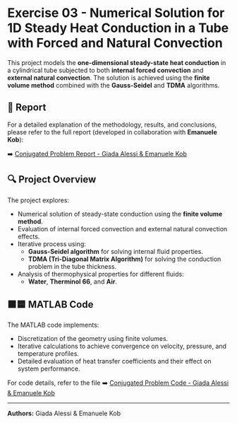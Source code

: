 # Exercise 03 - Numerical Solution for 1D Steady Heat Conduction in a Tube with Forced and Natural Convection

This project models the **one-dimensional steady-state heat conduction** in a cylindrical tube subjected to both **internal forced convection** and **external natural convection**. The solution is achieved using the **finite volume method** combined with the **Gauss-Seidel** and **TDMA** algorithms.

## 📄 Report
For a detailed explanation of the methodology, results, and conclusions, please refer to the full report (developed in collaboration with **Emanuele Kob**):

➡️ [Conjugated Problem Report - Giada Alessi & Emanuele Kob](https://github.com/GiadaAlessi/Computational_Methods_in_Energy_Technology/blob/main/Exercise_03/Alessi-Kob_CMET_Assign-3.pdf)

## 🔍 Project Overview
The project explores:
- Numerical solution of steady-state conduction using the **finite volume method**.
- Evaluation of internal forced convection and external natural convection effects.
- Iterative process using:
  - **Gauss-Seidel algorithm** for solving internal fluid properties.
  - **TDMA (Tri-Diagonal Matrix Algorithm)** for solving the conduction problem in the tube thickness.
- Analysis of thermophysical properties for different fluids:
  - **Water**, **Therminol 66**, and **Air**.

## 🟧🟦 MATLAB Code
The MATLAB code implements:
- Discretization of the geometry using finite volumes.
- Iterative calculations to achieve convergence on velocity, pressure, and temperature profiles.
- Detailed evaluation of heat transfer coefficients and their effect on system performance.

For code details, refer to the file ➡️ [Conjugated Problem Code - Giada Alessi & Emanuele Kob](https://github.com/GiadaAlessi/Computational_Methods_in_Energy_Technology/blob/main/Exercise_03/Alessi-Kob_CMET_Assign-3_MATLAB.pdf)

---
**Authors:** Giada Alessi & Emanuele Kob

